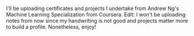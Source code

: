 I'll be uploading certificates and projects I undertake from Andrew Ng's Machine Learning Specialization from Coursera. Edit: I won't be uploading notes from now since my handwriting is not
good and projects matter more to build a profile. Nonetheless, enjoy!
